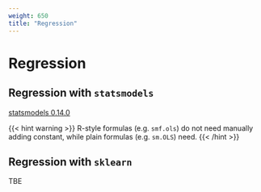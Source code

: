```yaml
---
weight: 650
title: "Regression"
---
```


# Regression

## Regression with `statsmodels`

[statsmodels 0.14.0](https://www.statsmodels.org/stable/index.html)

{{< hint warning >}}
R-style formulas (e.g. `smf.ols`) do not need manually adding constant, while plain formulas (e.g. `sm.OLS`) need.
{{< /hint >}}

## Regression with `sklearn`

TBE
